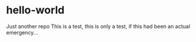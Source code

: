 # hello-world
Just another repo
This is a test, this is only a test, if this had been an actual emergency...
